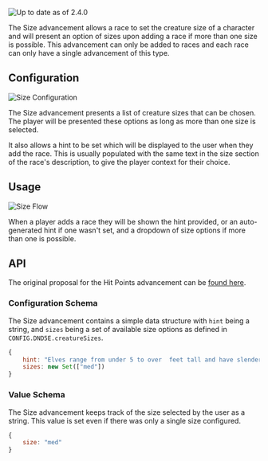 ![Up to date as of 2.4.0](https://img.shields.io/static/v1?label=dnd5e&message=2.4.0&color=informational)

The Size advancement allows a race to set the creature size of a character and will present an option of sizes upon adding a race if more than one size is possible. This advancement can only be added to races and each race can only have a single advancement of this type.

## Configuration

![Size Configuration](https://raw.githubusercontent.com/foundryvtt/dnd5e/publish-wiki/wiki/images/advancement/size-configuration.jpg)

The Size advancement presents a list of creature sizes that can be chosen. The player will be presented these options as long as more than one size is selected.

It also allows a hint to be set which will be displayed to the user when they add the race. This is usually populated with the same text in the size section of the race's description, to give the player context for their choice.

## Usage

![Size Flow](https://raw.githubusercontent.com/foundryvtt/dnd5e/publish-wiki/wiki/images/advancement/size-configuration.jpg)

When a player adds a race they will be shown the hint provided, or an auto-generated hint if one wasn't set, and a dropdown of size options if more than one is possible.

## API

The original proposal for the Hit Points advancement can be [found here](https://github.com/foundryvtt/dnd5e/issues/2220).

### Configuration Schema

The Size advancement contains a simple data structure with `hint` being a string, and `sizes` being a set of available size options as defined in `CONFIG.DND5E.creatureSizes`.

```javascript
{
	hint: "Elves range from under 5 to over  feet tall and have slender builds. Your size is Medium.",
	sizes: new Set(["med"])
}
```

### Value Schema

The Size advancement keeps track of the size selected by the user as a string. This value is set even if there was only a single size configured.

```javascript
{
	size: "med"
}
```
